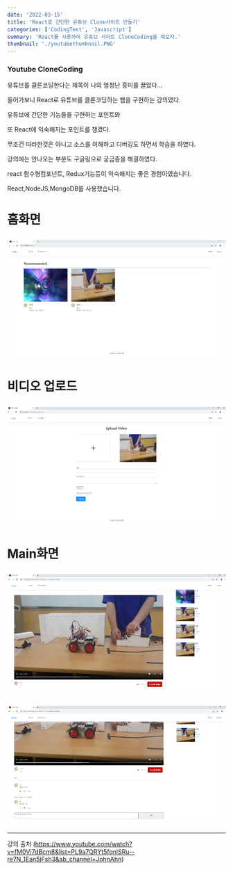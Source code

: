 ```yaml
---
date: '2022-03-15'
title: 'React로 간단한 유튜브 Clone사이트 만들기'
categories: ['CodingTest', 'Javascript']
summary: 'React를 사용하여 유튜브 사이트 CloneCoding을 해보자.'
thumbnail: './youtubethumbnail.PNG'
---
```


### Youtube CloneCoding

유튜브를 클론코딩한다는 제목이 나의 엄청난 흥미를 끌었다...

들어가보니 React로 유튜브를 클론코딩하는 웹을 구현하는 강의였다.

유튜브에 간단한 기능들을 구현하는 포인트와

또 React에 익숙해지는 포인트를 챙겼다.

무조건 따라한것은 아니고 소스를 이해하고 디버깅도 하면서 학습을 하였다.

강의에는 안나오는 부분도 구글링으로 궁금증을 해결하였다.

react 함수형컴포넌트, Redux기능등이 익숙해지는 좋은 경험이였습니다.

React,NodeJS,MongoDB를 사용했습니다.

# 홈화면

## ![file:///C:/Reactblog/LEEBLOG/static/youtube/youtubeCloneHome.PNG](../static/youtube/youtubeCloneHome.PNG)

# 비디오 업로드

## ![file:///C:/Reactblog/LEEBLOG/static/youtube/youtubeCloneUploadVideo.PNG](../static/youtube/youtubeCloneUploadVideo.PNG)

# Main화면

## ![file:///C:/Reactblog/LEEBLOG/static/youtube/youtubeCloneMain1.PNG](../static/youtube/youtubeCloneMain1.PNG)

## ![file:///C:/Reactblog/LEEBLOG/static/youtube/youtubeCloneMain2.PNG](../static/youtube/youtubeCloneMain2.PNG)

---

강의 출처 (https://www.youtube.com/watch?v=fM0Vj7dBcm8&list=PL9a7QRYt5fqnlSRu--re7N_1Ean5jFsh3&ab_channel=JohnAhn)
